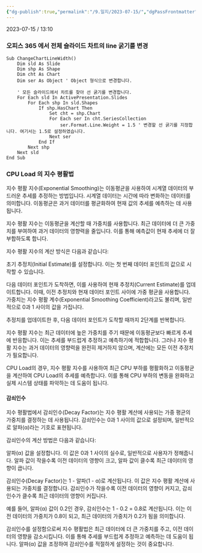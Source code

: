 ```yaml
---
{"dg-publish":true,"permalink":"/9.일지/2023-07-15/","dgPassFrontmatter":true,"noteIcon":""}
---
```




2023-07-15 / 13:10 


### 오피스 365 에서 전체 슬라이드 차트의 line 굵기를 변경 

```
Sub ChangeChartLineWidth()
    Dim sld As Slide
    Dim shp As Shape
    Dim cht As Chart
    Dim ser As Object ' Object 형식으로 변경합니다.

    ' 모든 슬라이드에서 차트를 찾아 선 굵기를 변경합니다.
    For Each sld In ActivePresentation.Slides
        For Each shp In sld.Shapes
            If shp.HasChart Then
                Set cht = shp.Chart
                For Each ser In cht.SeriesCollection
                    ser.Format.Line.Weight = 1.5 ' 변경할 선 굵기를 지정합니다. 여기서는 1.5로 설정하였습니다.
                Next ser
            End If
        Next shp
    Next sld
End Sub
```

### CPU Load 의 지수 평활법

지수 평활 지수(Exponential Smoothing)는 이동평균을 사용하여 시계열 데이터의 부드러운 추세를 추정하는 방법입니다. 시계열 데이터는 시간에 따라 변화하는 데이터를 의미합니다. 이동평균은 과거 데이터를 평균화하여 현재 값의 추세를 예측하는 데 사용됩니다.

지수 평활 지수는 이동평균을 계산할 때 가중치를 사용합니다. 최근 데이터에 더 큰 가중치를 부여하여 과거 데이터의 영향력을 줄입니다. 이를 통해 예측값이 현재 추세에 더 잘 부합하도록 합니다.

지수 평활 지수의 계산 방식은 다음과 같습니다:

초기 추정치(Initial Estimate)를 설정합니다. 이는 첫 번째 데이터 포인트의 값으로 시작할 수 있습니다.

다음 데이터 포인트가 도착하면, 이를 사용하여 현재 추정치(Current Estimate)를 업데이트합니다. 이때, 이전 추정치와 현재 데이터 포인트 사이에 가중 평균을 사용합니다. 가중치는 지수 평활 계수(Exponential Smoothing Coefficient)라고도 불리며, 일반적으로 0과 1 사이의 값을 가집니다.

추정치를 업데이트한 후, 다음 데이터 포인트가 도착할 때까지 2단계를 반복합니다.

지수 평활 지수는 최근 데이터에 높은 가중치를 주기 때문에 이동평균보다 빠르게 추세에 반응합니다. 이는 추세를 부드럽게 추정하고 예측하기에 적합합니다. 그러나 지수 평활 지수는 과거 데이터의 영향력을 완전히 제거하지 않으며, 계산에는 모든 이전 추정치가 필요합니다.

CPU Load의 경우, 지수 평활 지수를 사용하여 최근 CPU 부하를 평활화하고 이동평균을 계산하여 CPU Load의 추세를 예측합니다. 이를 통해 CPU 부하의 변동을 완화하고 실제 시스템 상태를 파악하는 데 도움이 됩니다.

#### 감쇠인수

지수 평활법에서 감쇠인수(Decay Factor)는 지수 평활 계산에 사용되는 가중 평균의 가중치를 결정하는 데 사용됩니다. 감쇠인수는 0과 1 사이의 값으로 설정되며, 일반적으로 알파(α)라는 기호로 표현됩니다.

감쇠인수의 계산 방법은 다음과 같습니다:

알파(α) 값을 설정합니다. 이 값은 0과 1 사이의 실수로, 일반적으로 사용자가 정해줍니다. 알파 값이 작을수록 이전 데이터의 영향이 크고, 알파 값이 클수록 최근 데이터의 영향이 큽니다.

감쇠인수(Decay Factor)는 1 - 알파(1 - α)로 계산됩니다. 이 값은 지수 평활 계산에 사용되는 가중치를 결정합니다. 감쇠인수가 작을수록 이전 데이터의 영향이 커지고, 감쇠인수가 클수록 최근 데이터의 영향이 커집니다.

예를 들어, 알파(α) 값이 0.2인 경우, 감쇠인수는 1 - 0.2 = 0.8로 계산됩니다. 이는 이전 데이터의 가중치가 0.8이 되고, 최근 데이터의 가중치가 0.2가 됨을 의미합니다.

감쇠인수를 설정함으로써 지수 평활법은 최근 데이터에 더 큰 가중치를 주고, 이전 데이터의 영향을 감소시킵니다. 이를 통해 추세를 부드럽게 추정하고 예측하는 데 도움이 됩니다. 알파(α) 값을 조정하여 감쇠인수를 적절하게 설정하는 것이 중요합니다.